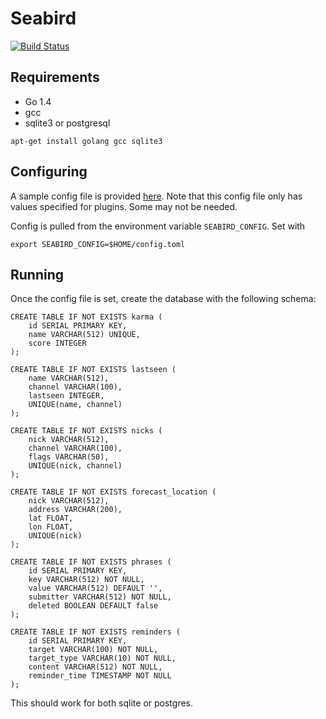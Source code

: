 # Seabird

[![Build Status](https://travis-ci.org/belak/seabird.svg?branch=master)](https://travis-ci.org/belak/seabird)

## Requirements

* Go 1.4
* gcc
* sqlite3 or postgresql

```
apt-get install golang gcc sqlite3
```

## Configuring

A sample config file is provided [here](./config.toml). Note that this
config file only has values specified for plugins. Some may not be needed.

Config is pulled from the environment variable `SEABIRD_CONFIG`. Set with

```
export SEABIRD_CONFIG=$HOME/config.toml
```

## Running

Once the config file is set, create the database with the
following schema:

```
CREATE TABLE IF NOT EXISTS karma (
    id SERIAL PRIMARY KEY,
    name VARCHAR(512) UNIQUE,
    score INTEGER
);

CREATE TABLE IF NOT EXISTS lastseen (
    name VARCHAR(512),
    channel VARCHAR(100),
    lastseen INTEGER,
    UNIQUE(name, channel)
);

CREATE TABLE IF NOT EXISTS nicks (
    nick VARCHAR(512),
    channel VARCHAR(100),
    flags VARCHAR(50),
    UNIQUE(nick, channel)
);

CREATE TABLE IF NOT EXISTS forecast_location (
    nick VARCHAR(512),
    address VARCHAR(200),
    lat FLOAT,
    lon FLOAT,
    UNIQUE(nick)
);

CREATE TABLE IF NOT EXISTS phrases (
    id SERIAL PRIMARY KEY,
    key VARCHAR(512) NOT NULL,
    value VARCHAR(512) DEFAULT '',
    submitter VARCHAR(512) NOT NULL,
    deleted BOOLEAN DEFAULT false
);

CREATE TABLE IF NOT EXISTS reminders (
    id SERIAL PRIMARY KEY,
    target VARCHAR(100) NOT NULL,
    target_type VARCHAR(10) NOT NULL,
    content VARCHAR(512) NOT NULL,
    reminder_time TIMESTAMP NOT NULL
);
```

This should work for both sqlite or postgres.

